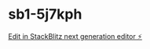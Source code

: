 # sb1-5j7kph

[Edit in StackBlitz next generation editor ⚡️](https://stackblitz.com/~/github.com/TakuTahran/sb1-5j7kph)